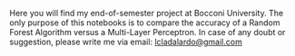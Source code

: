 Here you will find my end-of-semester project at Bocconi University. The only purpose of this notebooks is to compare the accuracy of a Random Forest Algorithm versus a Multi-Layer Perceptron. In case of any doubt or suggestion, please write me via email: lcladalardo@gmail.com

